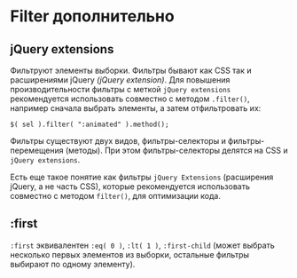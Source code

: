 # Filter дополнительно

## jQuery extensions
Фильтруют элементы выборки. Фильтры бывают как CSS так и расширениями jQuery *(jQuery extension)*. Для повышения производительности фильтры с меткой `jQuery extensions` рекомендуется использовать совместно с методом `.filter()`, например сначала выбрать элементы, а затем отфильтровать их:

    $( sel ).filter( ":animated" ).method();

Фильтры существуют двух видов, фильтры-селекторы и фильтры-перемещения (методы). При этом фильтры-селекторы делятся на CSS и `jQuery extensions`.

Есть еще такое понятие как фильтры `jQuery Extensions` (расширения jQuery, а не часть CSS), которые рекомендуется использовать совместно с методом `filter()`, для оптимизации кода.

## :first
`:first` эквивалентен `:eq( 0 )`, `:lt( 1 )`, `:first-child` (может выбрать несколько первых элементов из выборки, остальные фильтры выбирают по одному элементу).

